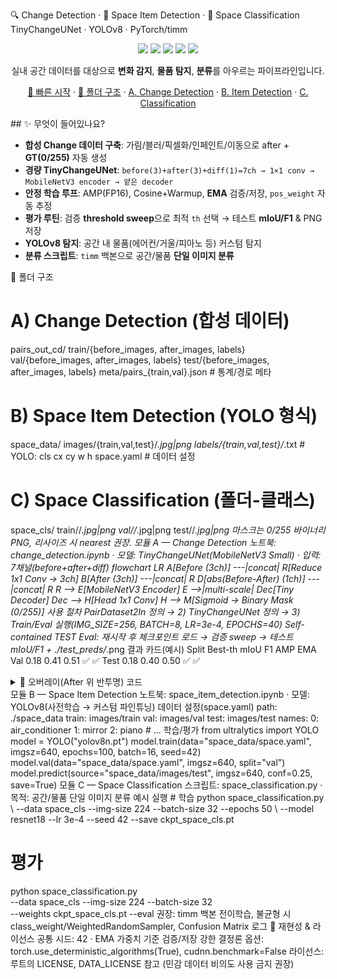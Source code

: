 🔍 Change Detection · 🧭 Space Item Detection · 🧪 Space Classification
TinyChangeUNet · YOLOv8 · PyTorch/timm
<p align="center"> <img src="https://img.shields.io/badge/python-3.10%2B-1f6feb"> <img src="https://img.shields.io/badge/pytorch-2.x-EE4C2C"> <img src="https://img.shields.io/badge/timm-MobileNetV3-ffc107"> <img src="https://img.shields.io/badge/ultralytics-YOLOv8-00b894"> <img src="https://img.shields.io/badge/repro-seed%3D42-8957e5"> </p> <p align="center"> 실내 공간 데이터를 대상으로 <b>변화 감지</b>, <b>물품 탐지</b>, <b>분류</b>를 아우르는 파이프라인입니다. </p> <p align="center"> <a href="#-10초-퀵스타트">🚀 빠른 시작</a> · <a href="#-폴더-구조">📁 폴더 구조</a> · <a href="#모듈-a--change-detection">A. Change Detection</a> · <a href="#모듈-b--space-item-detection">B. Item Detection</a> · <a href="#모듈-c--space-classification">C. Classification</a> </p>
## ✨ 무엇이 들어있나요?

- **합성 Change 데이터 구축**: 가림/블러/픽셀화/인페인트/이동으로 after + **GT(0/255)** 자동 생성
- **경량 TinyChangeUNet**: `before(3)+after(3)+diff(1)=7ch → 1×1 conv → MobileNetV3 encoder → 얕은 decoder`
- **안정 학습 루프**: AMP(FP16), Cosine+Warmup, **EMA** 검증/저장, `pos_weight` 자동 추정
- **평가 루틴**: 검증 **threshold sweep**으로 최적 `th` 선택 → 테스트 **mIoU/F1** & PNG 저장
- **YOLOv8 탐지**: 공간 내 물품(에어컨/거울/피아노 등) 커스텀 탐지
- **분류 스크립트**: `timm` 백본으로 공간/물품 **단일 이미지 분류**

📁 폴더 구조
# A) Change Detection (합성 데이터)
pairs_out_cd/
  train/{before_images, after_images, labels}
  val/{before_images, after_images, labels}
  test/{before_images, after_images, labels}
meta/pairs_{train,val}.json   # 통계/경로 메타

# B) Space Item Detection (YOLO 형식)
space_data/
  images/{train,val,test}/*.jpg|png
  labels/{train,val,test}/*.txt      # YOLO: cls cx cy w h
  space.yaml                         # 데이터 설정

# C) Space Classification (폴더-클래스)
space_cls/
  train/<class>/*.jpg|png
  val/<class>/*.jpg|png
  test/<class>/*.jpg|png
마스크는 0/255 바이너리 PNG, 리사이즈 시 nearest 권장.
모듈 A — Change Detection
노트북: change_detection.ipynb · 모델: TinyChangeUNet(MobileNetV3 Small) · 입력: 7채널(before+after+diff)
flowchart LR
  A[Before (3ch)] ---|concat| R[Reduce 1x1 Conv → 3ch]
  B[After (3ch)]  ---|concat| R
  D[abs(Before-After) (1ch)] ---|concat| R
  R --> E[MobileNetV3 Encoder]
  E -->|multi-scale| Dec[Tiny Decoder]
  Dec --> H[Head 1x1 Conv]
  H --> M[Sigmoid → Binary Mask (0/255)]
사용 절차
PairDataset2In 정의 → 2) TinyChangeUNet 정의 → 3) Train/Eval 실행(IMG_SIZE=256, BATCH=8, LR=3e-4, EPOCHS=40)
Self-contained TEST Eval: 재시작 후 체크포인트 로드 → 검증 sweep → 테스트 mIoU/F1 + ./test_preds/*.png
결과 카드(예시)
Split	Best-th	mIoU	F1	AMP	EMA
Val	0.18	0.41	0.51	✅	✅
Test	0.18	0.40	0.50	✅	✅
<details> <summary>🎨 오버레이(After 위 반투명) 코드</summary>
def overlay(rgb, mask, color=(0,255,255), alpha=0.35):
    import numpy as np
    m = (mask > 127).astype(np.uint8)
    tint = np.ones_like(rgb, dtype=np.uint8)*np.array(color, dtype=np.uint8)
    over = (rgb*(1-alpha) + tint*alpha).astype(np.uint8)
    out = rgb.copy(); out[m>0] = over[m>0]
    return out
</details>
모듈 B — Space Item Detection
노트북: space_item_detection.ipynb · 모델: YOLOv8(사전학습 → 커스텀 파인튜닝)
데이터 설정(space.yaml)
path: ./space_data
train: images/train
val: images/val
test: images/test
names:
  0: air_conditioner
  1: mirror
  2: piano
  # ...
학습/평가
from ultralytics import YOLO
model = YOLO("yolov8n.pt")
model.train(data="space_data/space.yaml", imgsz=640, epochs=100, batch=16, seed=42)
model.val(data="space_data/space.yaml", imgsz=640, split="val")
model.predict(source="space_data/images/test", imgsz=640, conf=0.25, save=True)
모듈 C — Space Classification
스크립트: space_classification.py · 목적: 공간/물품 단일 이미지 분류
예시 실행
# 학습
python space_classification.py \
  --data space_cls --img-size 224 --batch-size 32 --epochs 50 \
  --model resnet18 --lr 3e-4 --seed 42 --save ckpt_space_cls.pt

# 평가
python space_classification.py \
  --data space_cls --img-size 224 --batch-size 32 \
  --weights ckpt_space_cls.pt --eval
권장: timm 백본 전이학습, 불균형 시 class_weight/WeightedRandomSampler, Confusion Matrix 로그
🔁 재현성 & 라이선스
공통 시드: 42 · EMA 가중치 기준 검증/저장
강한 결정론 옵션: torch.use_deterministic_algorithms(True), cudnn.benchmark=False
라이선스: 루트의 LICENSE, DATA_LICENSE 참고 (민감 데이터 비의도 사용 금지 권장)
